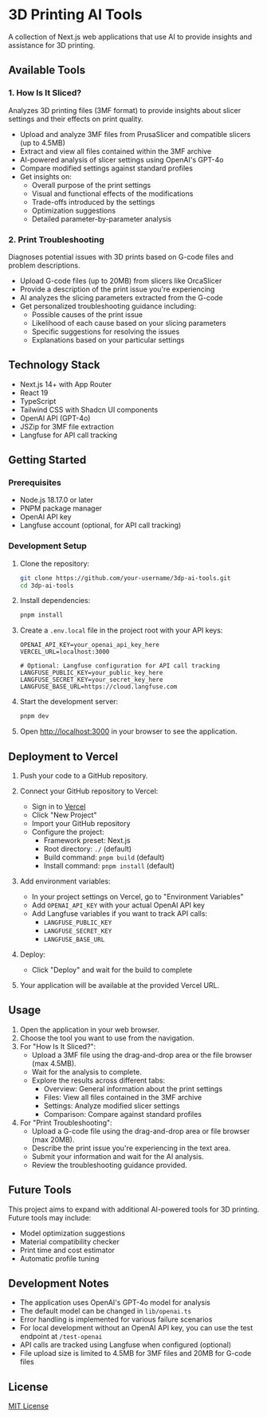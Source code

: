 # 3D Printing AI Tools

A collection of Next.js web applications that use AI to provide insights and assistance for 3D printing.

## Available Tools

### 1. How Is It Sliced?

Analyzes 3D printing files (3MF format) to provide insights about slicer settings and their effects on print quality.

- Upload and analyze 3MF files from PrusaSlicer and compatible slicers (up to 4.5MB)
- Extract and view all files contained within the 3MF archive
- AI-powered analysis of slicer settings using OpenAI's GPT-4o
- Compare modified settings against standard profiles
- Get insights on:
  - Overall purpose of the print settings
  - Visual and functional effects of the modifications
  - Trade-offs introduced by the settings
  - Optimization suggestions
  - Detailed parameter-by-parameter analysis

### 2. Print Troubleshooting

Diagnoses potential issues with 3D prints based on G-code files and problem descriptions.

- Upload G-code files (up to 20MB) from slicers like OrcaSlicer
- Provide a description of the print issue you're experiencing
- AI analyzes the slicing parameters extracted from the G-code
- Get personalized troubleshooting guidance including:
  - Possible causes of the print issue
  - Likelihood of each cause based on your slicing parameters
  - Specific suggestions for resolving the issues
  - Explanations based on your particular settings

## Technology Stack

- Next.js 14+ with App Router
- React 19
- TypeScript
- Tailwind CSS with Shadcn UI components
- OpenAI API (GPT-4o)
- JSZip for 3MF file extraction
- Langfuse for API call tracking

## Getting Started

### Prerequisites

- Node.js 18.17.0 or later
- PNPM package manager
- OpenAI API key
- Langfuse account (optional, for API call tracking)

### Development Setup

1. Clone the repository:
   ```bash
   git clone https://github.com/your-username/3dp-ai-tools.git
   cd 3dp-ai-tools
   ```

2. Install dependencies:
   ```bash
   pnpm install
   ```

3. Create a `.env.local` file in the project root with your API keys:
   ```
   OPENAI_API_KEY=your_openai_api_key_here
   VERCEL_URL=localhost:3000

   # Optional: Langfuse configuration for API call tracking
   LANGFUSE_PUBLIC_KEY=your_public_key_here
   LANGFUSE_SECRET_KEY=your_secret_key_here
   LANGFUSE_BASE_URL=https://cloud.langfuse.com
   ```

4. Start the development server:
   ```bash
   pnpm dev
   ```

5. Open [http://localhost:3000](http://localhost:3000) in your browser to see the application.

## Deployment to Vercel

1. Push your code to a GitHub repository.

2. Connect your GitHub repository to Vercel:
   - Sign in to [Vercel](https://vercel.com)
   - Click "New Project"
   - Import your GitHub repository
   - Configure the project:
     - Framework preset: Next.js
     - Root directory: `./` (default)
     - Build command: `pnpm build` (default)
     - Install command: `pnpm install` (default)

3. Add environment variables:
   - In your project settings on Vercel, go to "Environment Variables"
   - Add `OPENAI_API_KEY` with your actual OpenAI API key
   - Add Langfuse variables if you want to track API calls:
     - `LANGFUSE_PUBLIC_KEY`
     - `LANGFUSE_SECRET_KEY`
     - `LANGFUSE_BASE_URL`

4. Deploy:
   - Click "Deploy" and wait for the build to complete

5. Your application will be available at the provided Vercel URL.

## Usage

1. Open the application in your web browser.
2. Choose the tool you want to use from the navigation.
3. For "How Is It Sliced?":
   - Upload a 3MF file using the drag-and-drop area or the file browser (max 4.5MB).
   - Wait for the analysis to complete.
   - Explore the results across different tabs:
     - Overview: General information about the print settings
     - Files: View all files contained in the 3MF archive
     - Settings: Analyze modified slicer settings
     - Comparison: Compare against standard profiles
4. For "Print Troubleshooting":
   - Upload a G-code file using the drag-and-drop area or file browser (max 20MB).
   - Describe the print issue you're experiencing in the text area.
   - Submit your information and wait for the AI analysis.
   - Review the troubleshooting guidance provided.

## Future Tools

This project aims to expand with additional AI-powered tools for 3D printing. Future tools may include:
- Model optimization suggestions
- Material compatibility checker
- Print time and cost estimator
- Automatic profile tuning

## Development Notes

- The application uses OpenAI's GPT-4o model for analysis
- The default model can be changed in `lib/openai.ts`
- Error handling is implemented for various failure scenarios
- For local development without an OpenAI API key, you can use the test endpoint at `/test-openai`
- API calls are tracked using Langfuse when configured (optional)
- File upload size is limited to 4.5MB for 3MF files and 20MB for G-code files

## License

[MIT License](LICENSE)